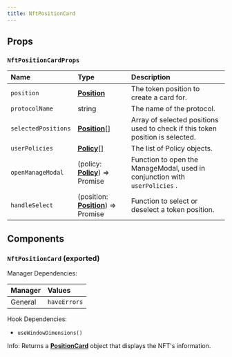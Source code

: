```yaml
---
title: NftPositionCard
---
```


## Props

### `NftPositionCardProps`

| Name | Type | Description                                                          |
| :--- | :--- | :------------------------------------------------------------------- |
| `position` | [**Position**](/docs/dev-docs/frontend/constants/types#position-exported) | The token position to create a card for.
| `protocolName` | string | The name of the protocol.
| `selectedPositions` | [**Position**](/docs/dev-docs/frontend/constants/types#position-exported)[] | Array of selected positions used to check if this token position is selected.
| `userPolicies` | [**Policy**](/docs/dev-docs/frontend/constants/types#policy-exported)[] | The list of Policy objects.
| `openManageModal` | (policy: [**Policy**](/docs/dev-docs/frontend/constants/types#policy-exported)) => Promise | Function to open the ManageModal, used in conjunction with `userPolicies` .
| `handleSelect` | (position: [**Position**](/docs/dev-docs/frontend/constants/types#position-exported)) => Promise | Function to select or deselect a token position.

## Components

### `NftPositionCard` (exported)

Manager Dependencies:

| Manager | Values                                                          |
| :--- | :------------------------------------------------------------------- |
| General | `haveErrors`

Hook Dependencies:

- `useWindowDimensions()`

Info: Returns a [**PositionCard**](/docs/dev-docs/frontend/components/atoms/Card#positioncard-exported) object that displays the NFT's information.

